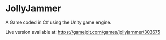# JollyJammer
A Game coded in C# using the Unity game engine.

Live version available at: https://gamejolt.com/games/jollyjammer/303675
